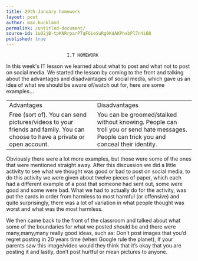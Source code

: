 ```yaml
---
title: 29th January homework
layout: post
author: max.buckland
permalink: /untitled-document/
source-id: 1u02jB-tpKNRrparPTqFGieSuRg0KdAKPhxbPl7n4iB8
published: true
---
```

                           I.T HOMEWORK

In this week's IT lesson we learned about what to post and what not to post on social media. We started the lesson by coming to the front and talking about the advantages and disadvantages of social media, which gave us an idea of what we should be aware of/watch out for, here are some examples...

<table>
  <tr>
    <td>Advantages </td>
    <td>Disadvantages</td>
  </tr>
  <tr>
    <td>Free (sort of).
You can send pictures/videos to your friends and family.
You can choose to have a private or open account.
</td>
    <td>You can be groomed/stalked without knowing.
People can troll you or send hate messages.
People can trick you and conceal their identity.</td>
  </tr>
</table>


 Obviously there were a lot more examples, but those were some of the ones that were mentioned straight away. After this discussion we did a little activity to see what we thought was good or bad to post on social media, to do this activity we were given about twelve pieces of paper, which each had a different example of a post that someone had sent out, some were good and some were bad. What we had to actually do for the activity, was put the cards in order from harmless to most harmful (or offensive) and quite surprisingly, there was a lot of variation in what people thought was worst and what was the most harmless.

We then came back to the front of the classroom and talked about what some of the boundaries for what we posted should be and there were many,many,many really good ideas, such as: Don't post images that you’d regret posting in 20 years time (when Google rule the planet), If your parents saw this image/video would they think that it’s okay that you are posting it and lastly, don’t post hurtful or mean pictures to anyone.

